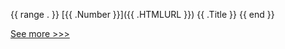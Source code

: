 {{ range . }}
[{{ .Number }}]({{ .HTMLURL }}) {{ .Title }}
{{ end }}

[See more >>>](https://start-here.hyperledger.org/pull-requests)
